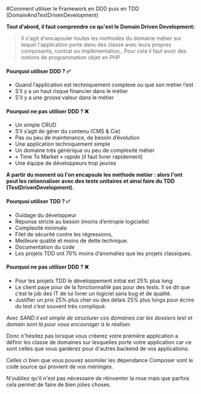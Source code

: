 #Comment utiliser le Framework en DDD puis en TDD (DomainAndTestDrivenDevelopment)

__Tout d’abord, il faut comprendre ce qu'est le Domain Driven Development:__
   > Il s'agit d'encapsuler toutes les methodes du domaine métier sur lequel l'application porte dans des classe avec leurs propres composants, contrat ou implémentation,. Pour cela il faut avoir des notions de programmation objet en PHP
 
#### Pourquoi utiliser DDD ? ✅

- Quand l’application est techniquement complexe ou que son métier l’est
- S’il y a un haut risque financier dans le métier 
- S'il y a une grosse valeur dans le métier

#### Pourquoi ne pas utiliser DDD ? ❌

- Un simple CRUD
- S’il s’agit de gérer du contenu (CMS & Cie)
- Pas ou peu de maintenance, de besoin d’évolution
- Une application techniquement simple
- Un domaine très générique ou peu de complexité métier
- « Time To Market » rapide (il faut livrer rapidement)
- Une équipe de développeurs trop jeunes  

__A partir du moment où l'on encapsule les méthode métier : alors l'ont peut les rationnaliser avec des tests unitaires et ainsi faire du TDD (TestDrivenDevelopment).__

#### Pourquoi utiliser TDD ? ✅

- Guidage du développeur
- Réponse stricte au besoin (moins d’entropie logicielle)
- Complexité minimale
-  Filet de sécurité contre les régressions,
- Meilleure qualité et moins de dette technique.
- Documentation du code
- Les projets TDD ont 70% moins d’anomalies que les projets classiques.

#### Pourquoi ne pas utiliser DDD ? ❌

- Pour les projets TDD le développement initial est 25% plus long
- Le client paye pour de la fonctionnalité pas pour des tests. Il se dit que c’est le job des IT de lui livrer un logiciel sans bug et de qualité.
- Justifier un prix 25% plus cher ou des délais 25% plus longs pour écrire du test c’est souvent très compliqué.
  
  
  
_Avec SAND il est simple de structurer ces domaines car les dossiers test et domain sont là pour vous encourager à le réaliser._

Donc n'hésitez pas lorsque vous créerez votre première application a définir les classe de domaines sur lesquelles porte votre application car ce sont celles que vous garderez pour d'autres backend de vos applications. 

Celles ci bien que vous pouvez assimiler les dépendance Composer sont le code source qui provient de vos méninges.

N'oubliez qu'il n'est pas nécessaire de réinventer la roue mais que parfois cela permet de faire de bien jolies choses.